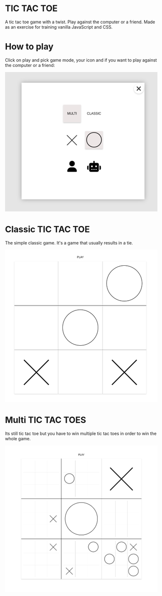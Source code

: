 # TIC TAC TOE
A tic tac toe game with a twist. Play against the computer or a friend. Made as an exercise for training vanilla JavaScript and CSS.

# How to play
 Click on play and pick game mode, your icon and if you want to play against the computer or a friend:

![alt text](./screenshots/options.png "Tic Tac Toe - Options")

# Classic TIC TAC TOE
The simple classic game. It's a game that usually results in a tie.

![alt text](./screenshots/classic.png "Classic Tic Tac Toe ")

# Multi TIC TAC TOES 
Its still tic tac toe but you have to win multiple tic tac toes in order to win the whole game. 

![alt text](./screenshots/multi.png "Classic Tic Tac Toe ")
